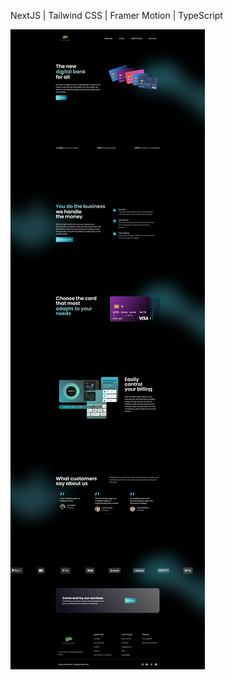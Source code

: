 NextJS | Tailwind CSS | Framer Motion | TypeScript 



![screenshot](public/assets/landing-page-bank.jpg)
